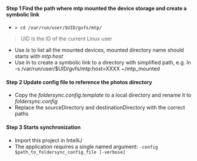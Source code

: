 #### Step 1 Find the path where mtp mounted the device storage and create a symbolic link
- ``` > cd /var/run/user/$UID/gvfs/mtp/ ```
> UID is the ID of the current Linux user

- Use *ls* to list all the mounted devices, mounted directory name should starts with *mtp:host*
- Use *ln* to create a symbolic link to a directory with simplified path, e.g. ln -s /var/run/user/$UID/gvfs/mtp\:host\=XXXX ~/mtp_mounted

#### Step 2 Update config file to reference the photos directory
- Copy the *foldersync.config.template* to a local directory and rename it to *foldersync.config*
- Replace the sourceDirectory and destinationDirectory with the correct paths


#### Step 3 Starts synchronization
- Import this project in IntelliJ
- The application requires a single named argument:
``` -config $path_to_foldersync_config_file [-verbose] ```
